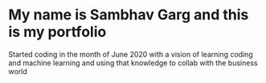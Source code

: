 # My name is Sambhav Garg and this is my portfolio 
Started coding in the month of June 2020 with a vision of learning coding and machine learning and using that knowledge to collab with the business world 


